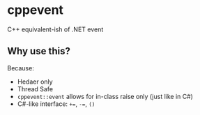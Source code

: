 # cppevent
C++ equivalent-ish of .NET event

## Why use this?

Because:

- Hedaer only
- Thread Safe
- `cppevent::event` allows for in-class raise only (just like in C#)
- C#-like interface: `+=`, `-=`, `()`
